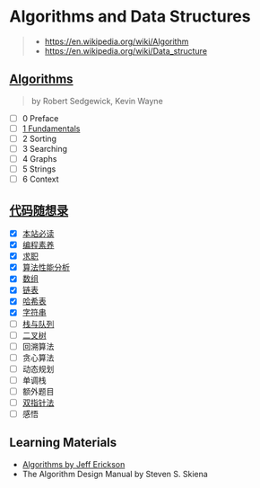 # Algorithms and Data Structures

> - <https://en.wikipedia.org/wiki/Algorithm>
> - <https://en.wikipedia.org/wiki/Data_structure>

## [Algorithms](https://www.goodreads.com/book/show/10803540-algorithms)

> by Robert Sedgewick, Kevin Wayne

- [ ] 0 Preface
- [ ] [1 Fundamentals](fundamentals)
- [ ] 2 Sorting
- [ ] 3 Searching
- [ ] 4 Graphs
- [ ] 5 Strings
- [ ] 6 Context

## [代码随想录](https://github.com/youngyangyang04/leetcode-master)

- [x] [本站必读](https://programmercarl.com/)
- [x] [编程素养](https://programmercarl.com/%E5%89%8D%E5%BA%8F/%E4%BB%A3%E7%A0%81%E9%A3%8E%E6%A0%BC.html)
- [x] [求职](https://programmercarl.com/%E5%89%8D%E5%BA%8F/%E7%A8%8B%E5%BA%8F%E5%91%98%E7%AE%80%E5%8E%86.html)
- [x] [算法性能分析](fundamentals/analysis_of_algorithms.md)
- [x] [数组](array)
- [x] [链表](linked_list)
- [x] [哈希表](hash_table)
- [x] [字符串](string)
- [ ] [栈与队列](stack_queue)
- [ ] [二叉树](binary_tree)
- [ ] 回溯算法
- [ ] 贪心算法
- [ ] 动态规划
- [ ] 单调栈
- [ ] 额外题目
- [ ] [双指针法](two_pointers)
- [ ] 感悟

## Learning Materials

- [Algorithms by Jeff Erickson](http://jeffe.cs.illinois.edu/teaching/algorithms/)
- The Algorithm Design Manual by Steven S. Skiena
